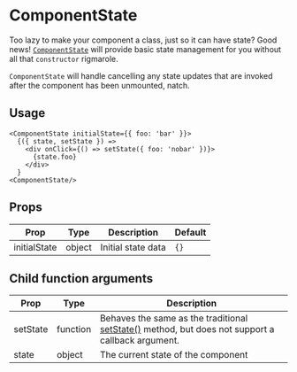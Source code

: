 # ComponentState

Too lazy to make your component a class, just so it can have state? Good news! [`ComponentState`](/src/components/ComponentState/index.js) will provide basic state management for you without all that `constructor` rigmarole.

`ComponentState` will handle cancelling any state updates that are invoked after the component has been unmounted, natch.

## Usage

```es6
<ComponentState initialState={{ foo: 'bar' }}>
  {({ state, setState }) =>
    <div onClick={() => setState({ foo: 'nobar' })}>
      {state.foo}
    </div>
  }
<ComponentState/>
```

## Props

Prop|Type|Description|Default
---|---|---|---
initialState|object|Initial state data|`{}`

## Child function arguments

Prop|Type|Description
---|---|---
setState|function|Behaves the same as the traditional [setState()](https://reactjs.org/docs/react-component.html#setstate) method, but does not support a callback argument.
state|object|The current state of the component
